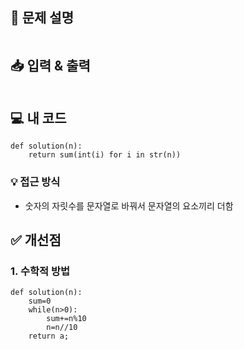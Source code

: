 <h2 id="📝-문제-설명">📝 문제 설명</h2>
<p><img alt="" src="https://velog.velcdn.com/images/seybeses/post/c0659e2c-ce03-414b-9e63-b7dcc404eba5/image.png" /></p>
<h2 id="📥-입력--출력">📥 입력 &amp; 출력</h2>
<p><img alt="" src="https://velog.velcdn.com/images/seybeses/post/d7e8e63d-3e88-4912-ad32-64e57f9f3a64/image.png" /></p>
<h2 id="💻-내-코드">💻 내 코드</h2>
<pre><code class="language-python">def solution(n):
    return sum(int(i) for i in str(n))</code></pre>
<h3 id="💡-접근-방식">💡 접근 방식</h3>
<ul>
<li>숫자의 자릿수를 문자열로 바꿔서 문자열의 요소끼리 더함</li>
</ul>
<h2 id="✅-개선점">✅ 개선점</h2>
<h3 id="1-수학적-방법">1. 수학적 방법</h3>
<pre><code class="language-python">def solution(n):
    sum=0
    while(n&gt;0):
        sum+=n%10
        n=n//10
    return a;</code></pre>